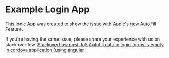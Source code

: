# Example Login App
This Ionic App was created to show the issue with Apple's new AutoFill Feature.

If you're having the same issue, please share your experience with us on stackoverflow.
[Stackoverflow post: IoS Autofill data in login forms is empty in cordova application (using angular](https://stackoverflow.com/questions/53555114/ios-autofill-data-in-login-forms-is-empty-in-cordova-application-using-angular)

